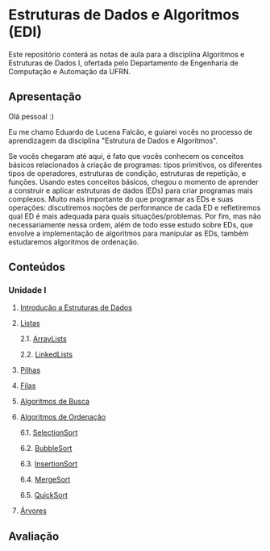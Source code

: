 # Estruturas de Dados e Algoritmos (EDI)

Este repositório conterá as notas de aula para a disciplina Algoritmos e Estruturas de Dados I, ofertada pelo Departamento de Engenharia de Computação e Automação da UFRN.

## Apresentação

Olá pessoal :)

Eu me chamo Eduardo de Lucena Falcão, e guiarei vocês no processo de aprendizagem da disciplina "Estrutura de Dados e Algoritmos".

Se vocês chegaram até aqui, é fato que vocês conhecem os conceitos básicos relacionados à criação de programas: tipos primitivos, os diferentes tipos de operadores, estruturas de condição, estruturas de repetição, e funções. Usando estes conceitos básicos, chegou o momento de aprender a construir e aplicar estruturas de dados (EDs) para criar programas mais complexos. Muito mais importante do que programar as EDs e suas operações: discutiremos noções de performance de cada ED e refletiremos qual ED é mais adequada para quais situações/problemas. Por fim, mas não necessariamente nessa ordem, além de todo esse estudo sobre EDs, que envolve a implementação de algoritmos para manipular as EDs, também estudaremos algoritmos de ordenação.

## Conteúdos

### Unidade I

1. [Introdução a Estruturas de Dados](conteudos/Introducao.md)

2. [Listas](conteudos/Listas.md)
    
    2.1. [ArrayLists](conteudos/ArrayLists.md)

    2.2. [LinkedLists](conteudos/LinkedLists.md)

3. [Pilhas](conteudos/Pilhas.md)

4. [Filas](conteudos/Filas.md)

5. [Algoritmos de Busca](conteudos/Busca.md)

6. [Algoritmos de Ordenação](conteudos/Ordenacao.md)

    6.1. [SelectionSort](conteudos/ordenacao/SelectionSort.md)

    6.2. [BubbleSort](conteudos/ordenacao/BubbleSort.md)

    6.3. [InsertionSort](conteudos/ordenacao/InsertionSort.md)

    6.4. [MergeSort](conteudos/ordenacao/MergeSort.md)

    6.5. [QuickSort](conteudos/ordenacao/QuickSort.md)

7. [Árvores](conteudos/Arvores.md)
    
## Avaliação